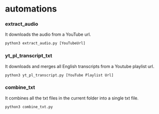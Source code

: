 # automations

### extract_audio
It downloads the audio from a YouTube url.
```python
python3 extract_audio.py [YouTubeUrl]
```

### yt_pl_transcript_txt
It downloads and merges all English transcripts from a Youtube playlist url.

```python
python3 yt_pl_transcript.py [YouTube Playlist Url]
```

### combine_txt
It combines all the txt files in the current folder into a single txt file.
```python
python3 combine_txt.py
```